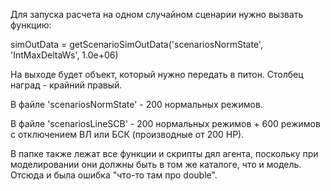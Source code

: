 Для запуска расчета на одном случайном сценарии нужно вызвать функцию:

simOutData = getScenarioSimOutData('scenariosNormState', 'IntMaxDeltaWs', 1.0e+06)

На выходе будет объект, который нужно передать в питон. Столбец наград - крайний правый.

В файле 'scenariosNormState' - 200 нормальных режимов.

В файле 'scenariosLineSCB'   - 200 нормальных режимов + 600 режимов с отключением ВЛ или БСК (производные от 200 НР).

В папке также лежат все функции и скрипты дял агента, поскольку при моделировании они должны быть в том же каталоге, что и модель. Отсюда и была ошибка "что-то там про double".
